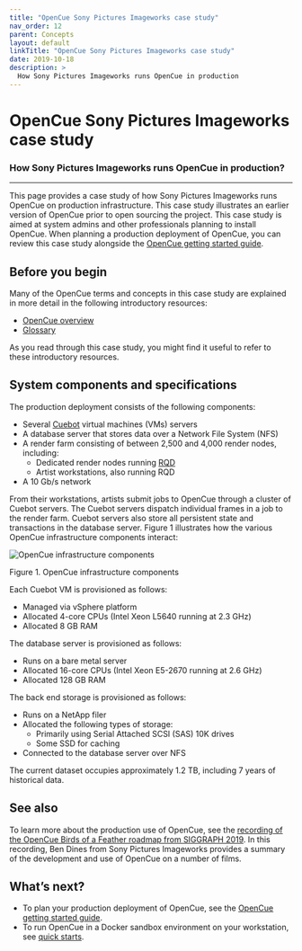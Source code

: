 ```yaml
---
title: "OpenCue Sony Pictures Imageworks case study"
nav_order: 12
parent: Concepts
layout: default
linkTitle: "OpenCue Sony Pictures Imageworks case study"
date: 2019-10-18
description: >
  How Sony Pictures Imageworks runs OpenCue in production
---
```


# OpenCue Sony Pictures Imageworks case study

### How Sony Pictures Imageworks runs OpenCue in production?

---

This page provides a case study of how Sony Pictures Imageworks runs OpenCue
on production infrastructure. This case study illustrates an earlier version
of OpenCue prior to open sourcing the project. This case study is aimed at
system admins and other professionals planning to install OpenCue. When
planning a production deployment of OpenCue, you can review this case study
alongside the [OpenCue getting started guide](/docs/getting-started/).

## Before you begin

Many of the OpenCue terms and concepts in this case study are explained in
more detail in the following introductory resources:

*   [OpenCue overview](/docs/concepts/opencue-overview/)
*   [Glossary](/docs/concepts/glossary/)

As you read through this case study, you might find it useful to refer to
these introductory resources.

## System components and specifications

The production deployment consists of the following components:

*   Several [Cuebot](/docs/concepts/glossary/#cuebot) virtual machines (VMs)
    servers
*   A database server that stores data over a Network File System (NFS)
*   A render farm consisting of between 2,500 and 4,000 render nodes,
    including:
    *   Dedicated render nodes running [RQD](/docs/concepts/glossary/#rqd)
    *   Artist workstations, also running RQD
*   A 10 Gb/s network

From their workstations, artists submit jobs to OpenCue through a cluster of
Cuebot servers. The Cuebot servers dispatch individual frames in a job to the
render farm. Cuebot servers also store all persistent state and transactions
in the database server. Figure 1 illustrates how the various OpenCue
infrastructure components interact:

![OpenCue infrastructure components](/assets/images/opencue_spi_infrastructure.svg)

Figure 1. OpenCue infrastructure components

Each Cuebot VM is provisioned as follows:

*   Managed via vSphere platform
*   Allocated 4-core CPUs (Intel Xeon L5640 running at 2.3 GHz)
*   Allocated 8 GB RAM

The database server is provisioned as follows:

*   Runs on a bare metal server
*   Allocated 16-core CPUs (Intel Xeon E5-2670 running at 2.6 GHz)
*   Allocated 128 GB RAM

The back end storage is provisioned as follows:

*   Runs on a NetApp filer
*   Allocated the following types of storage:
    *   Primarily using Serial Attached SCSI (SAS) 10K drives
    *   Some SSD for caching
*   Connected to the database server over NFS

The current dataset occupies approximately 1.2 TB, including 7 years of
historical data.

## See also

To learn more about the production use of OpenCue, see the [recording of the
OpenCue Birds of a Feather roadmap from SIGGRAPH
2019](/blog/2019/09/20/opencue-at-siggraph-recording/). In this recording,
Ben Dines from Sony Pictures Imageworks provides a summary of the development
and use of OpenCue on a number of films.

## What’s next?

*   To plan your production deployment of OpenCue, see the [OpenCue getting
    started guide](/docs/getting-started/).
*   To run OpenCue in a Docker sandbox environment on your workstation, see
    [quick starts](/docs/quick-starts/).
